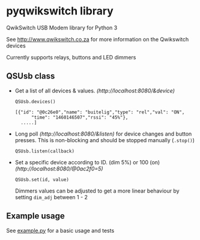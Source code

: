 # pyqwikswitch library
QwikSwitch USB Modem library for Python 3

  See http://www.qwikswitch.co.za for more information on the Qwikswitch devices
  
  Currently supports relays, buttons and LED dimmers

##  QSUsb class

* Get a list of all devices & values. *(http://localhost:8080/&device)*
  
  `QSUsb.devices()`

  ```
  [{"id": "@0c26e0","name": "buitelig","type": "rel","val": "ON",
        "time": "1460146507","rssi": "45%"},
    .....]
  ```

* Long poll *(http://localhost:8080/&listen)* for device changes and
    button presses. This is non-blocking and should be stopped manually (`.stop()`)
    
  `QSUsb.listen(callback)`
  

* Set a specific device according to ID. (dim 5%) or 100 (on) *(http://localhost:8080/@0ac2f0=5)* 

  `QSUsb.set(id, value)`

  Dimmers values can be adjusted to get a more linear behaviour by setting `dim_adj` between 1 - 2
  
  
## Example usage

See [example.py](./example.py) for a basic usage and tests
